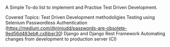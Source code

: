 A Simple To-do list to implement and Practise Test Driven Development.

Covered Topics:
Test Driven Development methodoligies
Testing using Selenium
Passwordless Authentication (https://medium.com/@ninjudd/passwords-are-obsolete-9ed56d483eb#.cx8iber30)
Django and Django Rest Framework
Automating changes from development to production server (CI)
